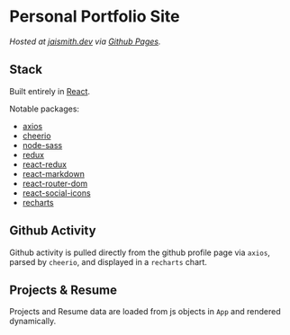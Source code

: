 # Personal Portfolio Site

_Hosted at [jaismith.dev](jaismith.dev) via [Github Pages](https://pages.github.com/)._

## Stack

Built entirely in [React](https://reactjs.org/).

Notable packages:
- [axios](https://www.npmjs.com/package/axios)
- [cheerio](https://www.npmjs.com/package/cheerio)
- [node-sass](https://www.npmjs.com/package/node-sass)
- [redux](https://www.npmjs.com/package/redux)
- [react-redux](https://www.npmjs.com/package/react-redux)
- [react-markdown](https://www.npmjs.com/package/react-markdown)
- [react-router-dom](https://www.npmjs.com/package/react-router-dom)
- [react-social-icons](https://www.npmjs.com/package/react-social-icons)
- [recharts](https://www.npmjs.com/package/recharts)

## Github Activity

Github activity is pulled directly from the github profile page via `axios`, parsed by `cheerio`, and displayed in a `recharts` chart.

## Projects & Resume

Projects and Resume data are loaded from js objects in `App` and rendered dynamically.
